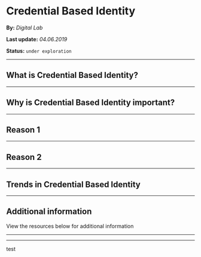 # Credential Based Identity

**By:** *Digital Lab*

**Last update:** *04.06.2019*

**Status:** `under exploration` 

------

## What is Credential Based Identity?

------

## Why is Credential Based Identity important?

---

## Reason 1

---

## Reason 2

------

## Trends in Credential Based Identity 

------

## Additional information

View the resources below for additional information

---

<section data-background-iframe="https://player.vimeo.com/video/305420834?autoplay=1&title=0&byline=0" data-background-interactive></section>

---

test
